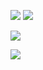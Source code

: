 
![](https://github-readme-stats.vercel.app/api?username=iqbalriiaz&theme=vue-dark&hide_border=false&include_all_commits=false&count_private=true)
![](https://github-readme-streak-stats.herokuapp.com/?user=iqbalriiaz&theme=vue-dark&hide_border=false)


![](https://quotes-github-readme.vercel.app/api?type=horizontal&theme=nord)

[![](https://visitcount.itsvg.in/api?id=iqbalriiaz&icon=0&color=0)](https://visitcount.itsvg.in)
